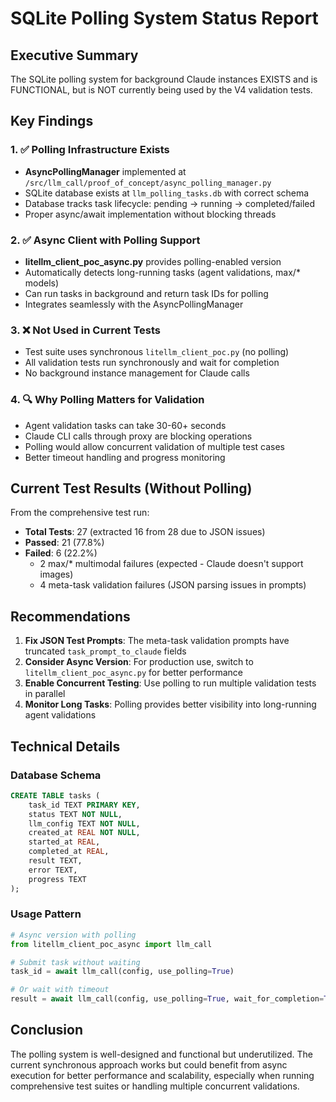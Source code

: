 # SQLite Polling System Status Report

## Executive Summary

The SQLite polling system for background Claude instances EXISTS and is FUNCTIONAL, but is NOT currently being used by the V4 validation tests.

## Key Findings

### 1. ✅ Polling Infrastructure Exists
- **AsyncPollingManager** implemented at `/src/llm_call/proof_of_concept/async_polling_manager.py`
- SQLite database exists at `llm_polling_tasks.db` with correct schema
- Database tracks task lifecycle: pending → running → completed/failed
- Proper async/await implementation without blocking threads

### 2. ✅ Async Client with Polling Support
- **litellm_client_poc_async.py** provides polling-enabled version
- Automatically detects long-running tasks (agent validations, max/* models)
- Can run tasks in background and return task IDs for polling
- Integrates seamlessly with the AsyncPollingManager

### 3. ❌ Not Used in Current Tests
- Test suite uses synchronous `litellm_client_poc.py` (no polling)
- All validation tests run synchronously and wait for completion
- No background instance management for Claude calls

### 4. 🔍 Why Polling Matters for Validation
- Agent validation tasks can take 30-60+ seconds
- Claude CLI calls through proxy are blocking operations
- Polling would allow concurrent validation of multiple test cases
- Better timeout handling and progress monitoring

## Current Test Results (Without Polling)

From the comprehensive test run:
- **Total Tests**: 27 (extracted 16 from 28 due to JSON issues)
- **Passed**: 21 (77.8%)
- **Failed**: 6 (22.2%)
  - 2 max/* multimodal failures (expected - Claude doesn't support images)
  - 4 meta-task validation failures (JSON parsing issues in prompts)

## Recommendations

1. **Fix JSON Test Prompts**: The meta-task validation prompts have truncated `task_prompt_to_claude` fields
2. **Consider Async Version**: For production use, switch to `litellm_client_poc_async.py` for better performance
3. **Enable Concurrent Testing**: Use polling to run multiple validation tests in parallel
4. **Monitor Long Tasks**: Polling provides better visibility into long-running agent validations

## Technical Details

### Database Schema
```sql
CREATE TABLE tasks (
    task_id TEXT PRIMARY KEY,
    status TEXT NOT NULL,
    llm_config TEXT NOT NULL,
    created_at REAL NOT NULL,
    started_at REAL,
    completed_at REAL,
    result TEXT,
    error TEXT,
    progress TEXT
);
```

### Usage Pattern
```python
# Async version with polling
from litellm_client_poc_async import llm_call

# Submit task without waiting
task_id = await llm_call(config, use_polling=True)

# Or wait with timeout
result = await llm_call(config, use_polling=True, wait_for_completion=True, timeout=300)
```

## Conclusion

The polling system is well-designed and functional but underutilized. The current synchronous approach works but could benefit from async execution for better performance and scalability, especially when running comprehensive test suites or handling multiple concurrent validations.